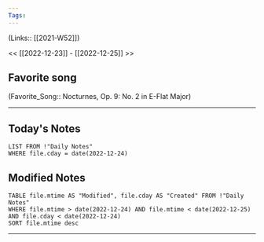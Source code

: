 ```yaml
---
Tags:
---
```

(Links:: [[2021-W52]])

<< [[2022-12-23]] - [[2022-12-25]] >>
## Favorite song
(Favorite_Song:: Nocturnes, Op. 9: No. 2 in E-Flat Major)
___
## Today's Notes
```dataview
LIST FROM !"Daily Notes"
WHERE file.cday = date(2022-12-24)
```
## Modified Notes
```dataview
TABLE file.mtime AS "Modified", file.cday AS "Created" FROM !"Daily Notes" 
WHERE file.mtime > date(2022-12-24) AND file.mtime < date(2022-12-25) AND file.cday < date(2022-12-24)
SORT file.mtime desc
```
___

